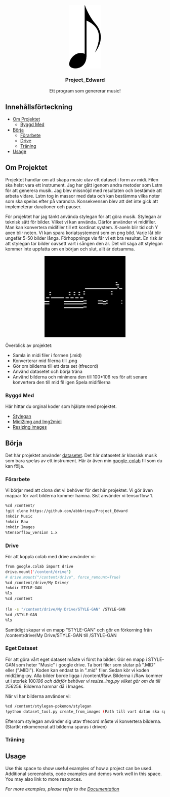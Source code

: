 
<!-- PROJECT SHIELDS -->
<!--
*** I'm using markdown "reference style" links for readability.
*** Reference links are enclosed in brackets [ ] instead of parentheses ( ).
*** See the bottom of this document for the declaration of the reference variables
*** for contributors-url, forks-url, etc. This is an optional, concise syntax you may use.
*** https://www.markdownguide.org/basic-syntax/#reference-style-links
-->
<!-- PROJECT LOGO -->
<br />
<p align="center">
  <a href="https://github.com/othneildrew/Best-README-Template">
    <img src="img/music_notes_PNG64.png" alt="logo" width="100" height="200">
  </a>

  <h3 align="center">Project_Edward</h3>

  <p align="center">
    Ett program som genererar music!




<!-- TABLE OF CONTENTS -->
## Innehållsförteckning

* [Om Projektet](#om-projektet)
  * [Byggd Med](#byggd-med)
* [Börja](#börja)
  * [Förarbete](#förarbete)
  * [Drive](#drive)
  * [Träning](#träning)
* [Usage](#usage)



<!-- ABOUT THE PROJECT -->
## Om Projektet

Projektet handlar om att skapa music utav ett dataset i form av midi. Filen ska helst vara ett instrument. Jag har gått igenom andra metoder som Lstm för att generera musik. Jag blev missnöjd med resultaten och bestämde att arbeta vidare. Lstm tog in massor med data och kan bestämma vilka noter som ska spelas efter på varandra. Konsekvensen blev att det inte gick att implemeterar durationer och pauser. 

För projektet har jag tänkt använda stylegan för att göra musik. Stylegan är teknisk sätt för bilder. Vilket vi kan använda. Därför använder vi midifiler. Man kan konvertera midifiler till ett kordinat system. X-axeln blir tid och Y axen blir noten. Vi kan spara koriatsystement som en png bild. Varje låt blir ungefär 5-50 bilder långa. Förhoppnings vis får vi ett bra resultat. En risk är att stylegan tar bilder oavsett vart i sången den är. Det vill säga att stylegan kommer inte uppfatta om en början och slut, allt är detsamma. 

<p align="center">
  <a href="https://github.com/othneildrew/Best-README-Template">
    <img src="img/210appass_1_Piano_6.png" alt="logo" width="256" height="256">
</a>

Överblick av projektet:
* Samla in midi filer i formen (.mid) 
* Konverterar mid filerna till .png
* Gör om bilderna till ett data set (tfrecord) 
* Använd datasetet och börja träna
* Använd bilderna och minimera den till 100*106 res för att senare konvertera den till mid fil igen
Spela midifilerna

### Byggd Med
Här hittar du orginal koder som hjälpte med projektet.
* [Stylegan](https://github.com/t04glovern/stylegan-pokemon)
* [Midi2img and Img2midi](https://github.com/mathigatti/midi2img)
* [Resizing images](https://auth0.com/blog/image-processing-in-python-with-pillow/)



<!-- GETTING STARTED -->
## Börja

Det här projektet använder [datasetet](https://www.kaggle.com/soumikrakshit/classical-music-midi). Det här datasetet är klassisk musik som bara spelas av ett instrument. 
Här är även min [google-colab](https://colab.research.google.com/drive/1HbpWlQ8gaTG6c4ps7POXD-sSs-6mbWLg#scrollTo=JF1mwki7pjZc) fil som du kan följa.

### Förarbete

Vi börjar med att clona det vi behöver för det här projektet. Vi gör även mappar för vart bilderna kommer hamna. 
Sist använder vi tensorflow 1.
```sh
%cd /content/
!git clone https://github.com/abbbringu/Project_Edward
!mkdir Music
!mkdir Raw
!mkdir Images
%tensorflow_version 1.x
```

### Drive

För att koppla colab med drive använder vi:
```sh
from google.colab import drive
drive.mount('/content/drive')
# drive.mount("/content/drive", force_remount=True)
%cd /content/drive/My Drive/
!mkdir STYLE-GAN
%ls
%cd /content

!ln -s "/content/drive/My Drive/STYLE-GAN" /STYLE-GAN
%cd /STYLE-GAN
%ls
```
Samtidigt skapar vi en mapp "STYLE-GAN" och gör en förkorning från /content/drive/My Drive/STYLE-GAN till /STYLE-GAN

### Eget Dataset

För att göra vårt eget dataset måste vi först ha bilder. Gör en mapp i STYLE-GAN som heter "Music" i google drive. Ta bort filer som slutar på ".MID" eller (".MIDI"). Koden kan endast ta in ".mid" filer. Sedan kör vi koden midi2img-py. Alla bilder borde ligga i /content/Raw. Bilderna i /Raw kommer ut i storlek 100*106 och därför behöver vi resize_img.py vilket gör om de till 256*256. Bilderna hamnar då i Images. 

När vi har bilderna använder vi:
```sh
%cd /content/stylegan-pokemon/stylegan
!python dataset_tool.py create_from_images (Path till vart datan ska sparas) (/content/Images/)
```
Eftersom stylegan använder sig utav tfrecord måste vi konvertera bilderna. (Startkt rekomenerat att bilderna sparas i driven)

### Träning


<!-- USAGE EXAMPLES -->
## Usage

Use this space to show useful examples of how a project can be used. Additional screenshots, code examples and demos work well in this space. You may also link to more resources.

_For more examples, please refer to the [Documentation](https://example.com)_
